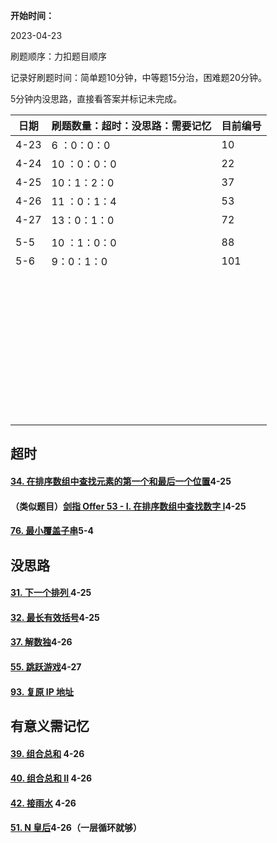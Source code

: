 **开始时间：**

2023-04-23

刷题顺序：力扣题目顺序

记录好刷题时间：简单题10分钟，中等题15分治，困难题20分钟。

5分钟内没思路，直接看答案并标记未完成。



| 日期 | 刷题数量：超时：没思路：需要记忆 | 目前编号 |
| ---- | -------------------------------- | -------- |
| 4-23 | 6  ：0：0：0                     | 10       |
| 4-24 | 10 ：0：0：0                     | 22       |
| 4-25 | 10：1：2：0                      | 37       |
| 4-26 | 11 ：0：1：4                     | 53       |
| 4-27 | 13：0：1：0                      | 72       |
|      |                                  |          |
| 5-5  | 10 ：1：0：0                     | 88       |
| 5-6  | 9：0：1：0                       | 101      |
|      |                                  |          |
|      |                                  |          |
|      |                                  |          |
|      |                                  |          |
|      |                                  |          |
|      |                                  |          |
|      |                                  |          |
|      |                                  |          |
|      |                                  |          |
|      |                                  |          |
|      |                                  |          |
|      |                                  |          |
|      |                                  |          |
|      |                                  |          |
|      |                                  |          |
|      |                                  |          |
|      |                                  |          |
|      |                                  |          |
|      |                                  |          |
|      |                                  |          |
|      |                                  |          |
|      |                                  |          |
|      |                                  |          |
|      |                                  |          |
|      |                                  |          |
|      |                                  |          |
|      |                                  |          |
|      |                                  |          |
|      |                                  |          |
|      |                                  |          |
|      |                                  |          |
|      |                                  |          |
|      |                                  |          |
|      |                                  |          |
|      |                                  |          |
|      |                                  |          |
|      |                                  |          |
|      |                                  |          |
|      |                                  |          |
|      |                                  |          |
|      |                                  |          |





## 超时

#### [34. 在排序数组中查找元素的第一个和最后一个位置](https://leetcode.cn/problems/find-first-and-last-position-of-element-in-sorted-array/)4-25

#### （类似题目）[剑指 Offer 53 - I. 在排序数组中查找数字 I](https://leetcode.cn/problems/zai-pai-xu-shu-zu-zhong-cha-zhao-shu-zi-lcof/)4-25

#### [76. 最小覆盖子串](https://leetcode.cn/problems/minimum-window-substring/)5-4

## 没思路

#### [31. 下一个排列 ](https://leetcode.cn/problems/next-permutation/)4-25

#### [32. 最长有效括号](https://leetcode.cn/problems/longest-valid-parentheses/)4-25

#### [37. 解数独](https://leetcode.cn/problems/sudoku-solver/)4-26

#### [55. 跳跃游戏](https://leetcode.cn/problems/jump-game/)4-27

#### [93. 复原 IP 地址](https://leetcode.cn/problems/restore-ip-addresses/)



## 有意义需记忆

#### [39. 组合总和](https://leetcode.cn/problems/combination-sum/) 4-26

#### [40. 组合总和 II](https://leetcode.cn/problems/combination-sum-ii/) 4-26

#### [42. 接雨水](https://leetcode.cn/problems/trapping-rain-water/) 4-26

#### [51. N 皇后](https://leetcode.cn/problems/n-queens/)4-26（一层循环就够）